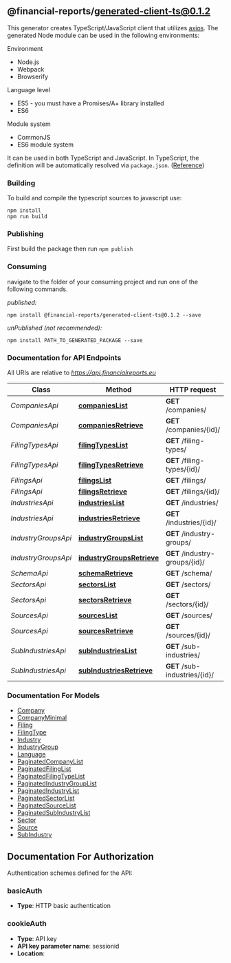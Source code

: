 ## @financial-reports/generated-client-ts@0.1.2

This generator creates TypeScript/JavaScript client that utilizes [axios](https://github.com/axios/axios). The generated Node module can be used in the following environments:

Environment
* Node.js
* Webpack
* Browserify

Language level
* ES5 - you must have a Promises/A+ library installed
* ES6

Module system
* CommonJS
* ES6 module system

It can be used in both TypeScript and JavaScript. In TypeScript, the definition will be automatically resolved via `package.json`. ([Reference](https://www.typescriptlang.org/docs/handbook/declaration-files/consumption.html))

### Building

To build and compile the typescript sources to javascript use:
```
npm install
npm run build
```

### Publishing

First build the package then run `npm publish`

### Consuming

navigate to the folder of your consuming project and run one of the following commands.

_published:_

```
npm install @financial-reports/generated-client-ts@0.1.2 --save
```

_unPublished (not recommended):_

```
npm install PATH_TO_GENERATED_PACKAGE --save
```

### Documentation for API Endpoints

All URIs are relative to *https://api.financialreports.eu*

Class | Method | HTTP request | Description
------------ | ------------- | ------------- | -------------
*CompaniesApi* | [**companiesList**](docs/CompaniesApi.md#companieslist) | **GET** /companies/ | 
*CompaniesApi* | [**companiesRetrieve**](docs/CompaniesApi.md#companiesretrieve) | **GET** /companies/{id}/ | 
*FilingTypesApi* | [**filingTypesList**](docs/FilingTypesApi.md#filingtypeslist) | **GET** /filing-types/ | 
*FilingTypesApi* | [**filingTypesRetrieve**](docs/FilingTypesApi.md#filingtypesretrieve) | **GET** /filing-types/{id}/ | 
*FilingsApi* | [**filingsList**](docs/FilingsApi.md#filingslist) | **GET** /filings/ | 
*FilingsApi* | [**filingsRetrieve**](docs/FilingsApi.md#filingsretrieve) | **GET** /filings/{id}/ | 
*IndustriesApi* | [**industriesList**](docs/IndustriesApi.md#industrieslist) | **GET** /industries/ | 
*IndustriesApi* | [**industriesRetrieve**](docs/IndustriesApi.md#industriesretrieve) | **GET** /industries/{id}/ | 
*IndustryGroupsApi* | [**industryGroupsList**](docs/IndustryGroupsApi.md#industrygroupslist) | **GET** /industry-groups/ | 
*IndustryGroupsApi* | [**industryGroupsRetrieve**](docs/IndustryGroupsApi.md#industrygroupsretrieve) | **GET** /industry-groups/{id}/ | 
*SchemaApi* | [**schemaRetrieve**](docs/SchemaApi.md#schemaretrieve) | **GET** /schema/ | 
*SectorsApi* | [**sectorsList**](docs/SectorsApi.md#sectorslist) | **GET** /sectors/ | 
*SectorsApi* | [**sectorsRetrieve**](docs/SectorsApi.md#sectorsretrieve) | **GET** /sectors/{id}/ | 
*SourcesApi* | [**sourcesList**](docs/SourcesApi.md#sourceslist) | **GET** /sources/ | 
*SourcesApi* | [**sourcesRetrieve**](docs/SourcesApi.md#sourcesretrieve) | **GET** /sources/{id}/ | 
*SubIndustriesApi* | [**subIndustriesList**](docs/SubIndustriesApi.md#subindustrieslist) | **GET** /sub-industries/ | 
*SubIndustriesApi* | [**subIndustriesRetrieve**](docs/SubIndustriesApi.md#subindustriesretrieve) | **GET** /sub-industries/{id}/ | 


### Documentation For Models

 - [Company](docs/Company.md)
 - [CompanyMinimal](docs/CompanyMinimal.md)
 - [Filing](docs/Filing.md)
 - [FilingType](docs/FilingType.md)
 - [Industry](docs/Industry.md)
 - [IndustryGroup](docs/IndustryGroup.md)
 - [Language](docs/Language.md)
 - [PaginatedCompanyList](docs/PaginatedCompanyList.md)
 - [PaginatedFilingList](docs/PaginatedFilingList.md)
 - [PaginatedFilingTypeList](docs/PaginatedFilingTypeList.md)
 - [PaginatedIndustryGroupList](docs/PaginatedIndustryGroupList.md)
 - [PaginatedIndustryList](docs/PaginatedIndustryList.md)
 - [PaginatedSectorList](docs/PaginatedSectorList.md)
 - [PaginatedSourceList](docs/PaginatedSourceList.md)
 - [PaginatedSubIndustryList](docs/PaginatedSubIndustryList.md)
 - [Sector](docs/Sector.md)
 - [Source](docs/Source.md)
 - [SubIndustry](docs/SubIndustry.md)


<a id="documentation-for-authorization"></a>
## Documentation For Authorization


Authentication schemes defined for the API:
<a id="basicAuth"></a>
### basicAuth

- **Type**: HTTP basic authentication

<a id="cookieAuth"></a>
### cookieAuth

- **Type**: API key
- **API key parameter name**: sessionid
- **Location**: 

